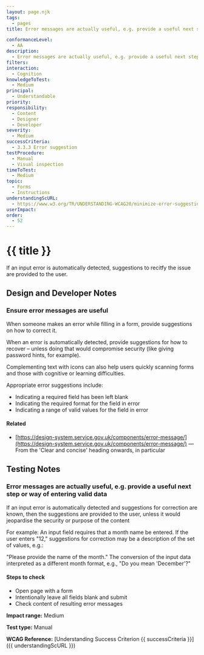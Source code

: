 ```yaml
---
layout: page.njk
tags:
  - pages
title: Error messages are actually useful, e.g. provide a useful next step or way of entering valid data

conformanceLevel:
  - AA
description:
  - Error messages are actually useful, e.g. provide a useful next step or way of entering valid data
filters:
interaction:
  - Cognition
knowledgeToTest:
  - Medium
principal:
  - Understandable
priority:
responsibility:
  - Content
  - Designer
  - Developer
severity:
  - Medium
successCriteria:
  - 3.3.3 Error suggestion
testProcedure:
  - Manual
  - Visual inspection
timeToTest:
  - Medium
topic:
  - Forms
  - Instructions
understandingScURL:
  - https://www.w3.org/TR/UNDERSTANDING-WCAG20/minimize-error-suggestions.html
userImpact:
order:
  - 52
---
```


# {{ title }}

If an input error is automatically detected, suggestions to recitfy the issue are provided to the user.

## Design and Developer Notes

### Ensure error messages are useful

When someone makes an error while filling in a form, provide suggestions on how to correct it.

When an error is automatically detected, provide suggestions for how to recover – unless doing that would compromise security (like giving password hints, for example).

Complementing text with icons can also help users quickly scanning forms and those with cognitive or learning difficulties.

Appropriate error suggestions include:

- Indicating a required field has been left blank
- Indicating the required format for the field in error
- Indicating a range of valid values for the field in error

#### Related

- [https://design-system.service.gov.uk/components/error-message/](https://design-system.service.gov.uk/components/error-message/) — From the 'Clear and concise' heading onwards, in particular

## Testing Notes

### Error messages are actually useful, e.g. provide a useful next step or way of entering valid data

If an input error is automatically detected and suggestions for correction are known, then the suggestions are provided to the user, unless it would jeopardise the security or purpose of the content

For example: An input field requires that a month name be entered. If the user enters "12," suggestions for correction may be a description of the set of values, e.g.:

"Please provide the name of the month." The conversion of the input data interpreted as a different month format, e.g., "Do you mean 'December'?"

#### Steps to check

- Open page with a form
- Intentionally leave all fields blank and submit
- Check content of resulting error messages

**Impact range:** Medium

**Test type:** Manual

**WCAG Reference:** [Understanding Success Criterion {{ successCriteria }}]({{ understandingScURL }})
